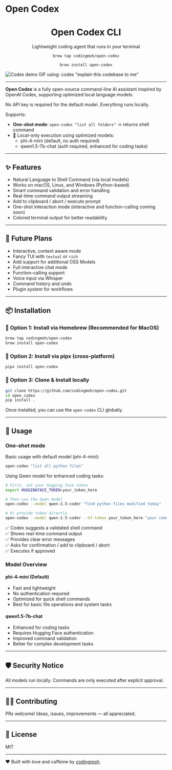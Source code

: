 # Open Codex

<h1 align="center">Open Codex CLI</h1>
<p align="center">Lightweight coding agent that runs in your terminal</p>
<p align="center"><code>brew tap codingmoh/open-codex
</code></p>
<p align="center"><code>brew install open-codex</code></p>

![Codex demo GIF using: codex "explain this codebase to me"](./.github/demo.gif)

---

**Open Codex** is a fully open-source command-line AI assistant inspired by OpenAI Codex, supporting optimized local language models.

No API key is required for the default model. Everything runs locally.

Supports:
- **One-shot mode**: `open-codex "list all folders"` -> returns shell command
- 🧠 Local-only execution using optimized models:
  - phi-4-mini (default, no auth required)
  - qwen1.5-7b-chat (auth required, enhanced for coding tasks)

---
## ✨ Features

- Natural Language to Shell Command (via local models)
- Works on macOS, Linux, and Windows (Python-based)
- Smart command validation and error handling
- Real-time command output streaming
- Add to clipboard / abort / execute prompt
- One-shot interaction mode (interactive and function-calling coming soon)
- Colored terminal output for better readability

---

## 🧱 Future Plans

- Interactive, context aware mode
- Fancy TUI with `textual` or `rich`
- Add support for additional OSS Models
- Full interactive chat mode
- Function-calling support
- Voice input via Whisper
- Command history and undo
- Plugin system for workflows

---


## 📦 Installation


### 🔹 Option 1: Install via Homebrew (Recommended for MacOS)

```bash
brew tap codingmoh/open-codex
brew install open-codex
```


### 🔹 Option 2: Install via pipx (cross-platform)

```bash
pipx install open-codex
```

### 🔹 Option 3: Clone & Install locally

```bash
git clone https://github.com/codingmoh/open-codex.git
cd open_codex
pip install .
```


Once installed, you can use the `open-codex` CLI globally.

---

## 🚀 Usage

### One-shot mode

Basic usage with default model (phi-4-mini):
```bash
open-codex "list all python files"
```

Using Qwen model for enhanced coding tasks:
```bash
# First, set your Hugging Face token
export HUGGINGFACE_TOKEN=your_token_here

# Then use the Qwen model
open-codex --model qwen-2.5-coder "find python files modified today"

# Or provide token directly
open-codex --model qwen-2.5-coder --hf-token your_token_here "your command"
```

✅ Codex suggests a validated shell command  
✅ Shows real-time command output  
✅ Provides clear error messages  
✅ Asks for confirmation / add to clipboard / abort  
✅ Executes if approved  

### Model Overview

#### phi-4-mini (Default)
- Fast and lightweight
- No authentication required
- Optimized for quick shell commands
- Best for basic file operations and system tasks

#### qwen1.5-7b-chat
- Enhanced for coding tasks
- Requires Hugging Face authentication
- Improved command validation
- Better for complex development tasks

---

## 🛡️ Security Notice

All models run locally. Commands are only executed after explicit approval.

---

## 🧑‍💻 Contributing

PRs welcome! Ideas, issues, improvements — all appreciated.

---

## 📝 License

MIT

---

❤️ Built with love and caffeine by [codingmoh](https://github.com/codingmoh).

